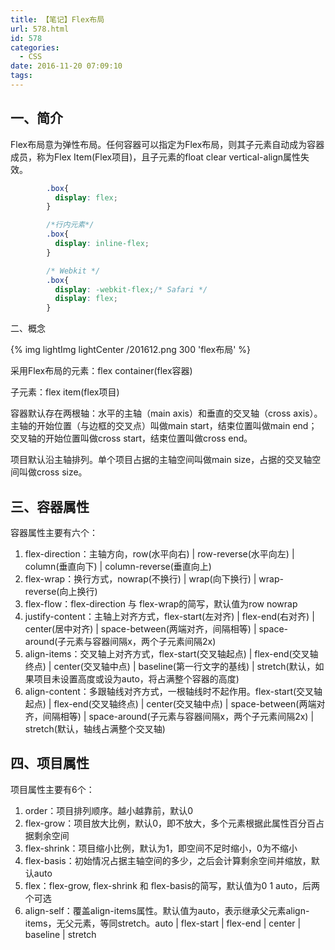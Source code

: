 ```yaml
---
title: 【笔记】Flex布局
url: 578.html
id: 578
categories:
  - CSS
date: 2016-11-20 07:09:10
tags:
---
```


一、简介
----

Flex布局意为弹性布局。任何容器可以指定为Flex布局，则其子元素自动成为容器成员，称为Flex Item(Flex项目)，且子元素的float clear vertical-align属性失效。
```css
        .box{ 
          display: flex;
        }

        /*行内元素*/
        .box{ 
          display: inline-flex;
        }

        /* Webkit */ 
        .box{ 
          display: -webkit-flex;/* Safari */
          display: flex; 
        }
```
二、概念

{% img lightImg lightCenter  /201612.png 300 'flex布局' %}

采用Flex布局的元素：flex container(flex容器)

子元素：flex item(flex项目)

容器默认存在两根轴：水平的主轴（main axis）和垂直的交叉轴（cross axis）。主轴的开始位置（与边框的交叉点）叫做main start，结束位置叫做main end；交叉轴的开始位置叫做cross start，结束位置叫做cross end。

项目默认沿主轴排列。单个项目占据的主轴空间叫做main size，占据的交叉轴空间叫做cross size。

三、容器属性
------

容器属性主要有六个：

1.  flex-direction：主轴方向，row(水平向右) | row-reverse(水平向左) | column(垂直向下) | column-reverse(垂直向上)
2.  flex-wrap：换行方式，nowrap(不换行) | wrap(向下换行) | wrap-reverse(向上换行)
3.  flex-flow：flex-direction 与 flex-wrap的简写，默认值为row nowrap
4.  justify-content：主轴上对齐方式，flex-start(左对齐) | flex-end(右对齐) | center(居中对齐) | space-between(两端对齐，间隔相等) | space-around(子元素与容器间隔x，两个子元素间隔2x)
5.  align-items：交叉轴上对齐方式，flex-start(交叉轴起点) | flex-end(交叉轴终点) | center(交叉轴中点) | baseline(第一行文字的基线) | stretch(默认，如果项目未设置高度或设为auto，将占满整个容器的高度)
6.  align-content：多跟轴线对齐方式，一根轴线时不起作用。flex-start(交叉轴起点) | flex-end(交叉轴终点) | center(交叉轴中点) | space-between(两端对齐，间隔相等) | space-around(子元素与容器间隔x，两个子元素间隔2x) | stretch(默认，轴线占满整个交叉轴)

四、项目属性
------

项目属性主要有6个：

1.  order：项目排列顺序。越小越靠前，默认0
2.  flex-grow：项目放大比例，默认0，即不放大，多个元素根据此属性百分百占据剩余空间
3.  flex-shrink：项目缩小比例，默认为1，即空间不足时缩小，0为不缩小
4.  flex-basis：初始情况占据主轴空间的多少，之后会计算剩余空间并缩放，默认auto
5.  flex：flex-grow, flex-shrink 和 flex-basis的简写，默认值为0 1 auto，后两个可选
6.  align-self：覆盖align-items属性。默认值为auto，表示继承父元素align-items，无父元素，等同stretch。auto | flex-start | flex-end | center | baseline | stretch